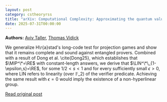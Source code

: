 ```yaml
---
layout: post
category: cstheoryrss
title: "arXiv: Computational Complexity: Approximating the quantum value of an LCS game is RE-hard"
date: 2025-07-31T00:00:00
---
```


**Authors:** [Aviv Taller](https://dblp.uni-trier.de/search?q=Aviv+Taller), [Thomas Vidick](https://dblp.uni-trier.de/search?q=Thomas+Vidick)

We generalize H\r{a}stad's long-code test for projection games and show that
it remains complete and sound against entangled provers.
Combined with a result of Dong et al. \cite{Dong25}, which establishes that
$\MIP^\*=\RE$ with constant-length answers, we derive that
$\LIN^\*\_{1-\epsilon,s}=\RE$, for some $1/2< s<1$ and for every sufficiently
small $\epsilon>0$, where LIN refers to linearity (over $\mathbb{F}\_2$) of the
verifier predicate. Achieving the same result with $\epsilon=0$ would imply the
existence of a non-hyperlinear group.

[Read original post](http://arxiv.org/abs/2507.22444v1)
